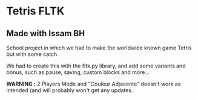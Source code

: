 # Tetris FLTK

## Made with Issam BH

School project in which we had to make the worldwide known game Tetris but with some catch.

We had to create this with the fltk.py library, and add some variants and bonus, such as pause, saving, custom blocks and more...

**WARNING :** 2 Players Mode and "Couleur Adjacente" doesn't work as intended (and will probably won't get any updates. 
